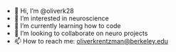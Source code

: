 - 👋 Hi, I’m @oliverk28
- 👀 I’m interested in neuroscience
- 🌱 I’m currently learning how to code
- 💞️ I’m looking to collaborate on neuro projects
- 📫 How to reach me: oliverkrentzman@berkeley.edu

<!---
oliverk28/oliverk28 is a ✨ special ✨ repository because its `README.md` (this file) appears on your GitHub profile.
You can click the Preview link to take a look at your changes.
--->
